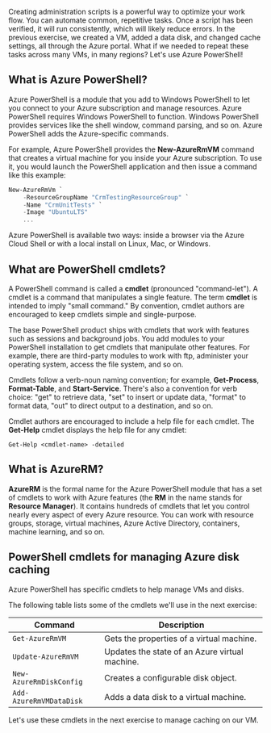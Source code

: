 Creating administration scripts is a powerful way to optimize your work flow. You can automate common, repetitive tasks. Once a script has been verified, it will run consistently, which will likely reduce errors. In the previous exercise, we created a VM, added a data disk, and changed cache settings, all through the Azure portal. What if we needed to repeat these tasks across many VMs, in many regions? Let's use Azure PowerShell!

## What is Azure PowerShell?
Azure PowerShell is a module that you add to Windows PowerShell to let you connect to your Azure subscription and manage resources. Azure PowerShell requires Windows PowerShell to function. Windows PowerShell provides services like the shell window, command parsing, and so on. Azure PowerShell adds the Azure-specific commands.

For example, Azure PowerShell provides the **New-AzureRmVM** command that creates a virtual machine for you inside your Azure subscription. To use it, you would launch the PowerShell application and then issue a command like this example:

```powershell
New-AzureRmVm `
    -ResourceGroupName "CrmTestingResourceGroup" `
    -Name "CrmUnitTests" `
    -Image "UbuntuLTS"
    ...
```

Azure PowerShell is available two ways: inside a browser via the Azure Cloud Shell or with a local install on Linux, Mac, or Windows.

## What are PowerShell cmdlets?

A PowerShell command is called a **cmdlet** (pronounced "command-let"). A cmdlet is a command that manipulates a single feature. The term **cmdlet** is intended to imply "small command." By convention, cmdlet authors are encouraged to keep cmdlets simple and single-purpose.

The base PowerShell product ships with cmdlets that work with features such as sessions and background jobs. You add modules to your PowerShell installation to get cmdlets that manipulate other features. For example, there are third-party modules to work with ftp, administer your operating system, access the file system, and so on.

Cmdlets follow a verb-noun naming convention; for example, **Get-Process**, **Format-Table**, and **Start-Service**. There's also a convention for verb choice: "get" to retrieve data, "set" to insert or update data, "format" to format data, "out" to direct output to a destination, and so on.

Cmdlet authors are encouraged to include a help file for each cmdlet. The **Get-Help** cmdlet displays the help file for any cmdlet:

```
Get-Help <cmdlet-name> -detailed
```
## What is AzureRM?

**AzureRM** is the formal name for the Azure PowerShell module that has a set of cmdlets to work with Azure features (the **RM** in the name stands for **Resource Manager**). It contains hundreds of cmdlets that let you control nearly every aspect of every Azure resource. You can work with resource groups, storage, virtual machines, Azure Active Directory, containers, machine learning, and so on.

## PowerShell cmdlets for managing Azure disk caching

Azure PowerShell has specific cmdlets to help manage VMs and disks. 

The following table lists some of the cmdlets we'll use in the next exercise:

|Command  |Description  |
|---------|---------|
|`Get-AzureRmVM`     |  Gets the properties of a virtual machine.       | 
|`Update-AzureRmVM`     |  Updates the state of an Azure virtual machine.       |        
|`New-AzureRmDiskConfig`     |  Creates a configurable disk object.       |        
|`Add-AzureRmVMDataDisk`     |  Adds a data disk to a virtual machine.   |      


Let's use these cmdlets in the next exercise to manage caching on our VM.
